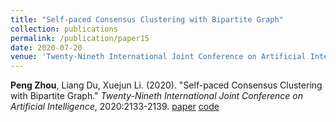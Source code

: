 ```yaml
---
title: "Self-paced Consensus Clustering with Bipartite Graph"
collection: publications
permalink: /publication/paper15
date: 2020-07-20
venue: 'Twenty-Nineth International Joint Conference on Artificial Intelligence'
---
```

**Peng Zhou**, Liang Du, Xuejun Li. (2020). &quot;Self-paced Consensus Clustering with Bipartite Graph.&quot; <i>Twenty-Nineth International Joint Conference on Artificial Intelligence</i>, 2020:2133-2139. [paper](http://Doctor-Nobody.github.io/papers/ijcai2020.pdf) [code](http://Doctor-Nobody.github.io/codes/code_SCCBG.rar)